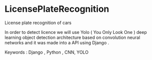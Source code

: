 # LicensePlateRecognition
License plate recognition of cars

In order to detect licence we will use Yolo ( You Only Look One ) deep learning object detection architecture based on convolution neural networks and it was made into a API using Django .

Keywords : Django , Python , CNN, YOLO
